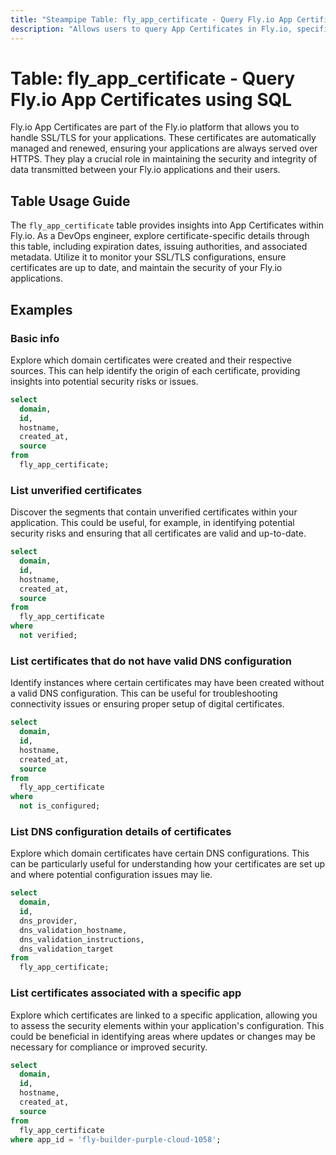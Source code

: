 ```yaml
---
title: "Steampipe Table: fly_app_certificate - Query Fly.io App Certificates using SQL"
description: "Allows users to query App Certificates in Fly.io, specifically the certificate details for each application, providing insights into application security and SSL/TLS configurations."
---
```


# Table: fly_app_certificate - Query Fly.io App Certificates using SQL

Fly.io App Certificates are part of the Fly.io platform that allows you to handle SSL/TLS for your applications. These certificates are automatically managed and renewed, ensuring your applications are always served over HTTPS. They play a crucial role in maintaining the security and integrity of data transmitted between your Fly.io applications and their users.

## Table Usage Guide

The `fly_app_certificate` table provides insights into App Certificates within Fly.io. As a DevOps engineer, explore certificate-specific details through this table, including expiration dates, issuing authorities, and associated metadata. Utilize it to monitor your SSL/TLS configurations, ensure certificates are up to date, and maintain the security of your Fly.io applications.

## Examples

### Basic info
Explore which domain certificates were created and their respective sources. This can help identify the origin of each certificate, providing insights into potential security risks or issues.

```sql
select
  domain,
  id,
  hostname,
  created_at,
  source
from
  fly_app_certificate;
```

### List unverified certificates
Discover the segments that contain unverified certificates within your application. This could be useful, for example, in identifying potential security risks and ensuring that all certificates are valid and up-to-date.

```sql
select
  domain,
  id,
  hostname,
  created_at,
  source
from
  fly_app_certificate
where
  not verified;
```

### List certificates that do not have valid DNS configuration
Identify instances where certain certificates may have been created without a valid DNS configuration. This can be useful for troubleshooting connectivity issues or ensuring proper setup of digital certificates.

```sql
select
  domain,
  id,
  hostname,
  created_at,
  source
from
  fly_app_certificate
where
  not is_configured;
```

### List DNS configuration details of certificates
Explore which domain certificates have certain DNS configurations. This can be particularly useful for understanding how your certificates are set up and where potential configuration issues may lie.

```sql
select
  domain,
  id,
  dns_provider,
  dns_validation_hostname,
  dns_validation_instructions,
  dns_validation_target
from
  fly_app_certificate;
```

### List certificates associated with a specific app
Explore which certificates are linked to a specific application, allowing you to assess the security elements within your application's configuration. This could be beneficial in identifying areas where updates or changes may be necessary for compliance or improved security.

```sql
select
  domain,
  id,
  hostname,
  created_at,
  source
from
  fly_app_certificate
where app_id = 'fly-builder-purple-cloud-1058';
```